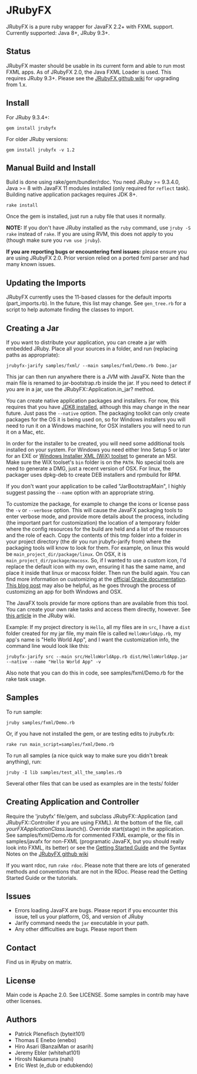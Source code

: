 JRubyFX
=======
JRubyFX is a pure ruby wrapper for JavaFX 2.2+ with FXML support. Currently supported: Java 8+, JRuby 9.3+.

Status
------
JRubyFX master should be usable in its current form and able to run most FXML apps.
As of JRubyFX 2.0, the Java FXML Loader is used. This requires JRuby 9.3+. 
Please see the [JRubyFX github wiki](https://github.com/jruby/jrubyfx/wiki/) for upgrading from 1.x.

Install
-----

For JRuby 9.3.4+:

```text
gem install jrubyfx
```
For older JRuby versions:

```text
gem install jrubyfx -v 1.2
```

Manual Build and Install
-----
Build is done using rake/gem/bundler/rdoc. You need JRuby >= 9.3.4.0, Java >= 8 with JavaFX 11 modules installed (only required for `reflect` task). Building native application packages requires JDK 8+.

```text
rake install
```
Once the gem is installed, just run a ruby file that uses it normally.

**NOTE:** If you don't have JRuby installed as the `ruby` command, use `jruby -S rake` instead of `rake`. If
you are using RVM, this does not apply to you (though make sure you `rvm use jruby`).

**If you are reporting bugs or encountering fxml issues:** please ensure you are using JRubyFX 2.0. Prior version relied on a ported fxml parser and had many known issues.

Updating the Imports
--------------
JRubyFX currently uses the 11-based classes for the default imports (part_imports.rb). In the future, this list may change. See `gen_tree.rb` for a script to help automate finding the classes to import. 

Creating a Jar
--------------
If you want to distribute your application, you can create a jar with embedded JRuby.
Place all your sources in a folder, and run (replacing paths as appropriate):

```text
jrubyfx-jarify samples/fxml/ --main samples/fxml/Demo.rb Demo.jar
```
This jar can then run anywhere there is a JVM with JavaFX. Note than the main file is
renamed to jar-bootstrap.rb inside the jar. If you need to detect if you are in a jar,
use the JRubyFX::Application.in_jar? method.

You can create native application packages and installers. For now, this requires that you have [JDK8 installed](http://jdk8.java.net/download.html), although this may change in the near future. Just pass the `--native` option. The packaging toolkit can only create packages for the OS it is being used on, so for Windows installers you will need to run it on a Windows machine, for OSX installers you will need to run it on a Mac, etc.

In order for the installer to be created, you will need some additional tools installed on your system. For Windows you need either Inno Setup 5 or later for an EXE or [Windows Installer XML (WiX) toolset](http://wix.sourceforge.net/) to generate an MSI. Make sure the WiX toolset's `bin` folder is on the `PATH`.  No special tools are need to generate a DMG, just a recent version of OSX. For linux, the packager uses dpkg-deb to create DEB installers and rpmbuild for RPM.

If you don't want your application to be called "JarBootstrapMain", I highly suggest passing the `--name` option with an appropriate string.

To customize the package, for example to change the icons or license pass the `-v` or `--verbose` option. This will cause the JavaFX packaging tools to enter verbose mode, and provide more details about the process, including (the important part for customization) the location of a temporary folder where the config resources for the build are held and a list of the resources and the role of each. Copy the contents of this tmp folder into a folder in your project directory (the dir you run jrubyfx-jarify from) where the packaging tools will know to look for them. For example, on linux this would be `main_project_dir/package/linux`. On OSX, it is `main_project_dir/package/macosx`. So, if I wanted to use a custom icon, I'd replace the default icon with my own, ensuring it has the same name, and place it inside that linux or macosx folder.  Then run the build again. You can find more information on customizing at the [official Oracle documentation](http://docs.oracle.com/javafx/2/deployment/self-contained-packaging.htm#BCGICFDB).  [This blog post](http://ed4becky.net/homepage/javafx-from-the-trenches-part-1-native-packaging/4/) may also be helpful, as he goes through the process of customizing an app for both Windows and OSX.

The JavaFX tools provide far more options than are available from this tool. You can create your own rake tasks and access them directly, however. See [this article](https://github.com/jruby/jruby/wiki/Packaging-Native-Installers-with-the-JavaFX-Ant-Tasks) in the JRuby wiki.

Example: If my project directory is `Hello`, all my files are in `src`, I have a `dist` folder created for my jar file, my main file is called `HelloWorldApp.rb`, my app's name is "Hello World App", and I want the customization info, the command line would look like this:

```
jrubyfx-jarify src --main src/HelloWorldApp.rb dist/HelloWorldApp.jar --native --name "Hello World App" -v
```

Also note that you can do this in code, see samples/fxml/Demo.rb for the rake task usage.

Samples
-------

To run sample:

```text
jruby samples/fxml/Demo.rb
```

Or, if you have not installed the gem, or are testing edits to jrubyfx.rb:

```text
rake run main_script=samples/fxml/Demo.rb
```

To run all samples (a nice quick way to make sure you didn't break anything), run:

```text
jruby -I lib samples/test_all_the_samples.rb
```

Several other files that can be used as examples are in the tests/ folder

Creating Application and Controller
-----------------------------------

Require the 'jrubyfx' file/gem, and subclass JRubyFX::Application (and JRubyFX::Controller if you are using FXML).
At the bottom of the file, call _yourFXApplicationClass_.launch().
Override start(stage) in the application. See samples/fxml/Demo.rb for commented FXML example,
or the fils in samples/javafx for non-FXML (programatic JavaFX, but you should really
look into FXML, its better) or see the [Getting Started Guide](https://github.com/jruby/jrubyfx/wiki/Getting-Started) and the Syntax Notes on the [JRubyFX github wiki](https://github.com/jruby/jrubyfx/wiki/)

If you want rdoc, run `rake rdoc`. Please note that there are lots of generated methods and conventions that are not in the RDoc. Please read the Getting Started Guide or the tutorials.

Issues
------
* Errors loading JavaFX are bugs. Please report if you encounter this issue, tell us your platform, OS, and version of JRuby
* Jarify command needs the `jar` executable in your path.
* Any other difficulties are bugs. Please report them

Contact
-------
Find us in #jruby on matrix.

License
-------
Main code is Apache 2.0. See LICENSE.
Some samples in contrib may have other licenses.

Authors
-------
- Patrick Plenefisch (byteit101)
- Thomas E Enebo (enebo)
- Hiro Asari (BanzaiMan or asarih)
- Jeremy Ebler (whitehat101)
- Hiroshi Nakamura (nahi)
- Eric West (e_dub or edubkendo)


